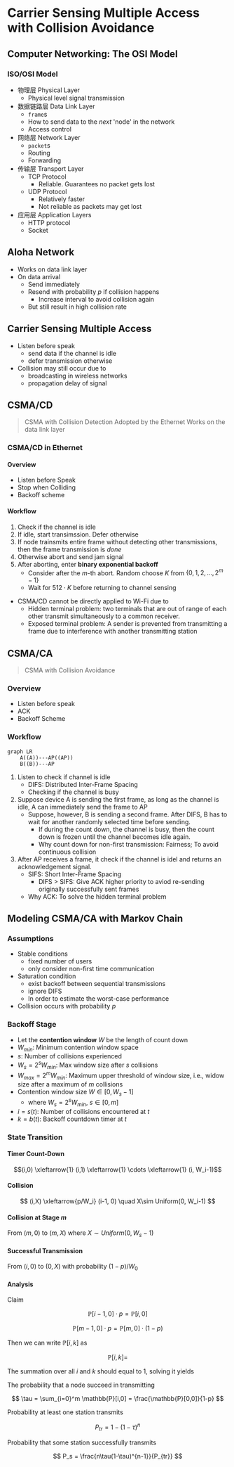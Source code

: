 # Carrier Sensing Multiple Access with Collision Avoidance

## Computer Networking: The OSI Model

### ISO/OSI Model

- 物理层 Physical Layer
  - Physical level signal transmission
- 数据链路层 Data Link Layer
  - `frame`s
  - How to send data to the *next* 'node' in the network
  - Access control
- 网络层 Network Layer
  - `packet`s
  - Routing
  - Forwarding
- 传输层 Transport Layer
  - TCP Protocol
    - Reliable. Guarantees no packet gets lost
  - UDP Protocol
    - Relatively faster
    - Not reliable as packets may get lost
- 应用层 Application Layers
  - HTTP protocol
  - Socket

## Aloha Network

- Works on data link layer
- On data arrival
  - Send immediately
  - Resend with probability $p$ if collision happens
    - Increase interval to avoid collision again
  - But still result in high collision rate

## Carrier Sensing Multiple Access

- Listen before speak
  - send data if the channel is idle
  - defer transmission otherwise
- Collision may still occur due to
  - broadcasting in wireless networks
  - propagation delay of signal

## CSMA/CD

> CSMA with Collision Detection
> Adopted by the Ethernet
> Works on the data link layer

### CSMA/CD in Ethernet

#### Overview

- Listen before Speak
- Stop when Colliding
- Backoff scheme

#### Workflow

1. Check if the channel is idle
2. If idle, start transimssion. Defer otherwise
3. If node trainsmits entire frame without detecting other transmissions, then the frame transmission is *done*
4. Otherwise abort and send jam signal
5. After aborting, enter **binary exponential backoff**
   - Consider after the $m$-th abort. Random choose $K$ from $\{0,1,2,\dots,2^m-1\}$
   - Wait for $512 \cdot K$ before returning to channel sensing

- CSMA/CD cannot be directly applied to Wi-Fi due to
  - Hidden terminal problem: two terminals that are out of range of each other transmit simultaneously to a common receiver.
  - Exposed terminal problem: A sender is prevented from transmitting a frame due to interference with another transmitting station

## CSMA/CA

> CSMA with Collision Avoidance

### Overview

- Listen before speak
- ACK
- Backoff Scheme

### Workflow

```mermaid
graph LR
    A((A))---AP((AP))
    B((B))---AP
```

1. Listen to check if channel is idle
   - DIFS: Distributed Inter-Frame Spacing
   - Checking if the channel is busy
2. Suppose device A is sending the first frame, as long as the channel is idle, A can immediately send the frame to AP
   - Suppose, however, B is sending a second frame. After DIFS, B has to wait for another randomly selected time before sending.
     - If during the count down, the channel is busy, then the count down is frozen until the channel becomes idle again.
     - Why count down for non-first transmission: Fairness; To avoid continuous collision
3. After AP receives a frame, it check if the channel is idel and returns an acknowledgement signal.
   - SIFS: Short Inter-Frame Spacing
     - DIFS > SIFS: Give ACK higher priority to aviod re-sending originally successfully sent frames
   - Why ACK: To solve the hidden terminal problem

## Modeling CSMA/CA with Markov Chain

### Assumptions

- Stable conditions
  - fixed number of users
  - only consider non-first time communication
- Saturation condition
  - exist backoff between sequential transmissions
  - ignore DIFS
  - In order to estimate the worst-case performance
- Collision occurs with probability $p$

### Backoff Stage

- Let the **contention window** $W$ be the length of count down
- $W_{min}$: Minimum contention window space
- $s$: Number of collisions experienced
- $W_s = 2^s W_{min}$: Max window size after $s$ collisions
- $W_{max} = 2^m W_{min}$: Maximum upper threshold of window size, i.e., widow size after a maximum of $m$ collisions
- Contention window size $W \in [0, W_s-1]$
  - where $W_s = 2^sW_{min}$, $s\in[0,m]$
- $i = s(t)$: Number of collisions encountered at $t$
- $k = b(t)$: Backoff countdown timer at $t$

### State Transition

#### Timer Count-Down

$$(i,0) \xleftarrow{1} (i,1) \xleftarrow{1} \cdots \xleftarrow{1} (i, W_i-1)$$

#### Collision

$$ (i,X) \xleftarrow{p/W_i} (i-1, 0) \quad X\sim Uniform(0, W_i-1) $$

#### Collision at Stage $m$

From $(m,0)$ to $(m,X)$ where $X\sim Uniform(0, W_s-1)$

#### Successful Transmission

From $(i,0)$ to $(0,X)$ with probability $(1-p)/W_0$

#### Analysis

Claim

$$ \mathbb{P}[i-1,0] \cdot p = \mathbb{P}[i,0] $$

$$ \mathbb{P}[m-1,0] \cdot p = \mathbb{P}[m,0] \cdot (1-p)$$

Then we can write $\mathbb{P}[i,k]$ as

$$ \mathbb{P}[i,k]= $$

The summation over all $i$ and $k$ should equal to 1, solving it yields

The probability that a node succeed in transmitting

$$ \tau = \sum_{i=0}^m \mathbb{P}[i,0] = \frac{\mathbb{P}[0,0]}{1-p} $$

Probability at least one station transmits

$$ P_{tr} = 1 - (1-\tau)^n $$

Probability that some station successfully transmits

$$ P_s = \frac{n\tau(1-\tau)^{n-1}}{P_{tr}} $$
